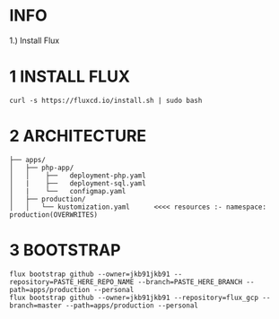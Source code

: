 # INFO

1.) Install Flux





# 1 INSTALL FLUX
```
curl -s https://fluxcd.io/install.sh | sudo bash
```

# 2 ARCHITECTURE

```
├── apps/
│   ├── php-app/
│   │    ├──   deployment-php.yaml
│   |    ├──   deployment-sql.yaml
│   |    └──   configmap.yaml
│   ├── production/
│   │   └── kustomization.yaml      <<<< resources :- namespace: production(OVERWRITES)
```

# 3 BOOTSTRAP

```
flux bootstrap github --owner=jkb91jkb91 --repository=PASTE_HERE_REPO_NAME --branch=PASTE_HERE_BRANCH --path=apps/production --personal
flux bootstrap github --owner=jkb91jkb91 --repository=flux_gcp --branch=master --path=apps/production --personal
```
